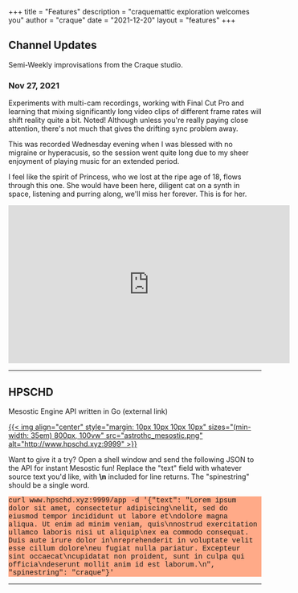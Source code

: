 +++
title = "Features"
description = "craquemattic exploration welcomes you"
author = "craque"
date = "2021-12-20"
layout = "features"
+++

## Channel Updates

Semi-Weekly improvisations from the Craque studio.

### Nov 27, 2021

Experiments with multi-cam recordings, working with Final Cut Pro and learning that mixing significantly long video clips of different frame rates will shift reality quite a bit. Noted! Although unless you're really paying close attention, there's not much that gives the drifting sync problem away.

This was recorded Wednesday evening when I was blessed with no migraine or hyperacusis, so the session went quite long due to my sheer enjoyment of playing music for an extended period.

I feel like the spirit of Princess, who we lost at the ripe age of 18, flows through this one. She would have been here, diligent cat on a synth in space, listening and purring along, we'll miss her forever. This is for her.

<iframe width="560" height="315" src="https://www.youtube.com/embed/mv98xYL8xuA" title="YouTube video player" frameborder="0" allow="accelerometer; autoplay; clipboard-write; encrypted-media; gyroscope; picture-in-picture" allowfullscreen></iframe>

<hr>

## HPSCHD

Mesostic Engine API written in Go (external link)

<a href="http://www.hpschd.xyz:9999">
{{< img align="center" style="margin: 10px 10px 10px 10px" sizes="(min-width: 35em) 800px, 100vw" src="astrothc_mesostic.png" alt="http://www.hpschd.xyz:9999" >}}
</a>

<p>

Want to give it a try? Open a shell window and send the following JSON to the API for instant Mesostic fun! Replace the "text" field with whatever source text you'd like, with <b>\n</b> included for line returns. The "spinestring" should be a single word.

<p>

<style>
pre {
  font-family: Courier;
  background-color:#FFAA88;
  overflow-x: auto;
  white-space: pre-wrap;
  white-space: -moz-pre-wrap;
  white-space: -pre-wrap;
  white-space: -o-pre-wrap;
  word-wrap: break-word;
}
</style>

<pre>curl www.hpschd.xyz:9999/app -d '{"text": "Lorem ipsum dolor sit amet, consectetur adipiscing\nelit, sed do eiusmod tempor incididunt ut labore et\ndolore magna aliqua. Ut enim ad minim veniam, quis\nnostrud exercitation ullamco laboris nisi ut aliquip\nex ea commodo consequat. Duis aute irure dolor in\nreprehenderit in voluptate velit esse cillum dolore\neu fugiat nulla pariatur. Excepteur sint occaecat\ncupidatat non proident, sunt in culpa qui officia\ndeserunt mollit anim id est laborum.\n", "spinestring": "craque"}'</pre>

<hr>
